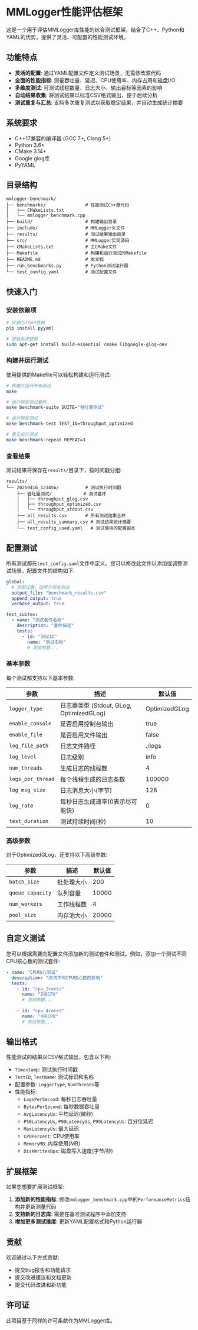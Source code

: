 # MMLogger性能评估框架

这是一个用于评估MMLogger库性能的综合测试框架，结合了C++、Python和YAML的优势，提供了灵活、可配置的性能测试环境。

## 功能特点

- **灵活的配置**: 通过YAML配置文件定义测试场景，无需修改源代码
- **全面的性能指标**: 测量吞吐量、延迟、CPU使用率、内存占用和磁盘I/O
- **多维度测试**: 可测试线程数量、日志大小、输出目标等因素的影响
- **自动结果收集**: 将测试结果以标准CSV格式输出，便于后续分析
- **测试重复与汇总**: 支持多次重复测试以获取稳定结果，并自动生成统计摘要

## 系统要求

- C++17兼容的编译器 (GCC 7+, Clang 5+)
- Python 3.6+
- CMake 3.14+
- Google glog库
- PyYAML

## 目录结构

```
mmlogger-benchmark/
├── benchmarks/               # 性能测试C++源代码
│   ├── CMakeLists.txt
│   └── mmlogger_benchmark.cpp
├── build/                    # 构建输出目录
├── include/                  # MMLogger头文件
├── results/                  # 测试结果输出目录
├── src/                      # MMLogger实现源码
├── CMakeLists.txt            # 主CMake文件
├── Makefile                  # 构建和运行测试的Makefile
├── README.md                 # 本文档
├── run_benchmarks.py         # Python测试运行器
└── test_config.yaml          # 测试配置文件
```

## 快速入门

### 安装依赖项

```bash
# 安装Python依赖
pip install pyyaml

# 安装系统依赖
sudo apt-get install build-essential cmake libgoogle-glog-dev
```

### 构建并运行测试

使用提供的Makefile可以轻松构建和运行测试:

```bash
# 构建并运行所有测试
make

# 运行特定测试套件
make benchmark-suite SUITE="吞吐量测试"

# 运行特定测试
make benchmark-test TEST_ID=throughput_optimized

# 重复运行测试
make benchmark-repeat REPEAT=3
```

### 查看结果

测试结果将保存在`results/`目录下，按时间戳分组:

```
results/
└── 20250416_123456/          # 测试执行时间戳
    ├── 吞吐量测试/            # 测试套件
    │   ├── throughput_glog.csv
    │   ├── throughput_optimized.csv
    │   └── throughput_stdout.csv
    ├── all_results.csv       # 所有测试结果合并
    ├── all_results_summary.csv # 测试结果统计摘要
    └── test_config_used.yaml   # 测试使用的配置副本
```

## 配置测试

所有测试都在`test_config.yaml`文件中定义。您可以修改此文件以添加或调整测试场景。配置文件的结构如下:

```yaml
global:
  # 全局设置，适用于所有测试
  output_file: "benchmark_results.csv"
  append_output: true
  verbose_output: true

test_suites:
  - name: "测试套件名称"
    description: "套件描述"
    tests:
      - id: "测试ID"
        name: "测试名称"
        # 测试参数...
```

### 基本参数

每个测试都支持以下基本参数:

| 参数 | 描述 | 默认值 |
|------|------|--------|
| `logger_type` | 日志器类型 (Stdout, GLog, OptimizedGLog) | OptimizedGLog |
| `enable_console` | 是否启用控制台输出 | true |
| `enable_file` | 是否启用文件输出 | false |
| `log_file_path` | 日志文件路径 | ./logs |
| `log_level` | 日志级别 | info |
| `num_threads` | 生成日志的线程数 | 4 |
| `logs_per_thread` | 每个线程生成的日志条数 | 100000 |
| `log_msg_size` | 日志消息大小(字节) | 128 |
| `log_rate` | 每秒日志生成速率(0表示尽可能快) | 0 |
| `test_duration` | 测试持续时间(秒) | 10 |

### 高级参数

对于OptimizedGLog，还支持以下高级参数:

| 参数 | 描述 | 默认值 |
|------|------|--------|
| `batch_size` | 批处理大小 | 200 |
| `queue_capacity` | 队列容量 | 10000 |
| `num_workers` | 工作线程数 | 4 |
| `pool_size` | 内存池大小 | 20000 |

## 自定义测试

您可以根据需要向配置文件添加新的测试套件和测试。例如，添加一个测试不同CPU核心数的测试套件:

```yaml
- name: "CPU核心测试"
  description: "测试不同CPU核心数的影响"
  tests:
    - id: "cpu_2cores"
      name: "2核CPU"
      # 测试参数...
      
    - id: "cpu_4cores"
      name: "4核CPU"
      # 测试参数...
```

## 输出格式

性能测试的结果以CSV格式输出，包含以下列:

- `Timestamp`: 测试执行时间戳
- `TestID`, `TestName`: 测试标识和名称
- 配置参数: `LoggerType`, `NumThreads`等
- 性能指标:
  - `LogsPerSecond`: 每秒日志吞吐量
  - `BytesPerSecond`: 每秒数据吞吐量
  - `AvgLatencyUs`: 平均延迟(微秒)
  - `P50LatencyUs`, `P90LatencyUs`, `P99LatencyUs`: 百分位延迟
  - `MaxLatencyUs`: 最大延迟
  - `CPUPercent`: CPU使用率
  - `MemoryMB`: 内存使用(MB)
  - `DiskWritesBps`: 磁盘写入速度(字节/秒)

## 扩展框架

如果您想要扩展测试框架:

1. **添加新的性能指标**: 修改`mmlogger_benchmark.cpp`中的`PerformanceMetrics`结构并更新测量代码
2. **支持新的日志库**: 需要在基准测试程序中添加支持
3. **增加更多测试维度**: 更新YAML配置格式和Python运行器

## 贡献

欢迎通过以下方式贡献:
- 提交bug报告和功能请求
- 提交改进建议和文档更新
- 提交代码改进和新功能

## 许可证

此项目基于同样的许可条款作为MMLogger库。
